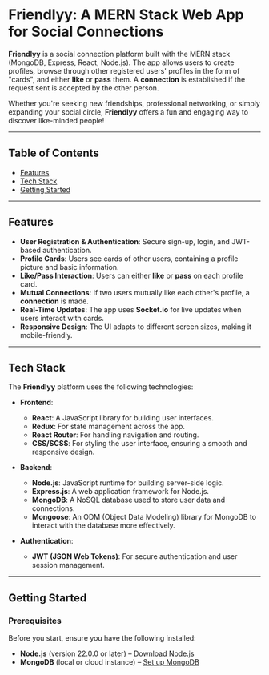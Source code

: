 # Friendlyy: A MERN Stack Web App for Social Connections

**Friendlyy** is a social connection platform built with the MERN stack (MongoDB, Express, React, Node.js). The app allows users to create profiles, browse through other registered users' profiles in the form of "cards", and either **like** or **pass** them. A **connection** is established if the request sent is accepted by the other person.

Whether you're seeking new friendships, professional networking, or simply expanding your social circle, **Friendlyy** offers a fun and engaging way to discover like-minded people!

---

## Table of Contents

- [Features](#features)
- [Tech Stack](#tech-stack)
- [Getting Started](#getting-started)

---

## Features

- **User Registration & Authentication**: Secure sign-up, login, and JWT-based authentication.
- **Profile Cards**: Users see cards of other users, containing a profile picture and basic information.
- **Like/Pass Interaction**: Users can either **like** or **pass** on each profile card.
- **Mutual Connections**: If two users mutually like each other's profile, a **connection** is made.
- **Real-Time Updates**: The app uses **Socket.io** for live updates when users interact with cards.
- **Responsive Design**: The UI adapts to different screen sizes, making it mobile-friendly.

---

## Tech Stack

The **Friendlyy** platform uses the following technologies:

- **Frontend**:

  - **React**: A JavaScript library for building user interfaces.
  - **Redux**: For state management across the app.
  - **React Router**: For handling navigation and routing.
  - **CSS/SCSS**: For styling the user interface, ensuring a smooth and responsive design.

- **Backend**:

  - **Node.js**: JavaScript runtime for building server-side logic.
  - **Express.js**: A web application framework for Node.js.
  - **MongoDB**: A NoSQL database used to store user data and connections.
  - **Mongoose**: An ODM (Object Data Modeling) library for MongoDB to interact with the database more effectively.

- **Authentication**:
  - **JWT (JSON Web Tokens)**: For secure authentication and user session management.

---

## Getting Started

### Prerequisites

Before you start, ensure you have the following installed:

- **Node.js** (version 22.0.0 or later) – [Download Node.js](https://nodejs.org/en/)
- **MongoDB** (local or cloud instance) – [Set up MongoDB](https://www.mongodb.com/try/download/community)
